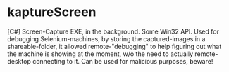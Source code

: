 # kaptureScreen
[C#] Screen-Capture EXE, in the background. Some Win32 API. Used for debugging Selenium-machines, by storing the captured-images in a shareable-folder, it allowed remote-"debugging" to help figuring out what the machine is showing at the moment, w/o the need to actually remote-desktop connecting to it. Can be used for malicious purposes, beware! 
